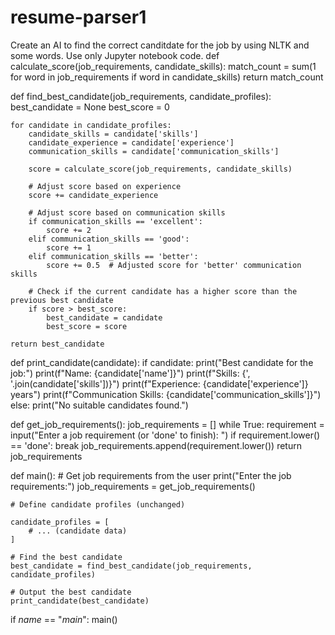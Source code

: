 # resume-parser1
Create an AI to find the correct canditdate for the job by using NLTK and some words. Use only Jupyter notebook code.
def calculate_score(job_requirements, candidate_skills):
    match_count = sum(1 for word in job_requirements if word in candidate_skills)
    return match_count

def find_best_candidate(job_requirements, candidate_profiles):
    best_candidate = None
    best_score = 0

    for candidate in candidate_profiles:
        candidate_skills = candidate['skills']
        candidate_experience = candidate['experience']
        communication_skills = candidate['communication_skills']
        
        score = calculate_score(job_requirements, candidate_skills)
        
        # Adjust score based on experience
        score += candidate_experience
        
        # Adjust score based on communication skills
        if communication_skills == 'excellent':
            score += 2
        elif communication_skills == 'good':
            score += 1
        elif communication_skills == 'better':
            score += 0.5  # Adjusted score for 'better' communication skills
        
        # Check if the current candidate has a higher score than the previous best candidate
        if score > best_score:
            best_candidate = candidate
            best_score = score

    return best_candidate

def print_candidate(candidate):
    if candidate:
        print("Best candidate for the job:")
        print(f"Name: {candidate['name']}")
        print(f"Skills: {', '.join(candidate['skills'])}")
        print(f"Experience: {candidate['experience']} years")
        print(f"Communication Skills: {candidate['communication_skills']}")
    else:
        print("No suitable candidates found.")

def get_job_requirements():
    job_requirements = []
    while True:
        requirement = input("Enter a job requirement (or 'done' to finish): ")
        if requirement.lower() == 'done':
            break
        job_requirements.append(requirement.lower())
    return job_requirements

def main():
    # Get job requirements from the user
    print("Enter the job requirements:")
    job_requirements = get_job_requirements()

    # Define candidate profiles (unchanged)

    candidate_profiles = [
        # ... (candidate data)
    ]

    # Find the best candidate
    best_candidate = find_best_candidate(job_requirements, candidate_profiles)

    # Output the best candidate
    print_candidate(best_candidate)

if _name_ == "_main_":
    main()
